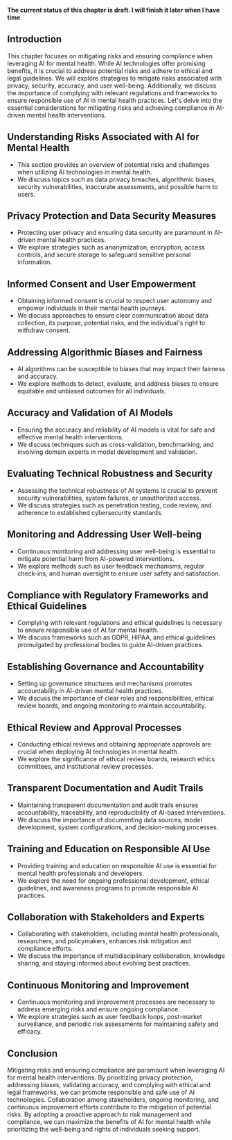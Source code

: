 **The current status of this chapter is draft. I will finish it later when I have time**

Introduction
------------

This chapter focuses on mitigating risks and ensuring compliance when leveraging AI for mental health. While AI technologies offer promising benefits, it is crucial to address potential risks and adhere to ethical and legal guidelines. We will explore strategies to mitigate risks associated with privacy, security, accuracy, and user well-being. Additionally, we discuss the importance of complying with relevant regulations and frameworks to ensure responsible use of AI in mental health practices. Let's delve into the essential considerations for mitigating risks and achieving compliance in AI-driven mental health interventions.

Understanding Risks Associated with AI for Mental Health
--------------------------------------------------------

* This section provides an overview of potential risks and challenges when utilizing AI technologies in mental health.
* We discuss topics such as data privacy breaches, algorithmic biases, security vulnerabilities, inaccurate assessments, and possible harm to users.

Privacy Protection and Data Security Measures
---------------------------------------------

* Protecting user privacy and ensuring data security are paramount in AI-driven mental health practices.
* We explore strategies such as anonymization, encryption, access controls, and secure storage to safeguard sensitive personal information.

Informed Consent and User Empowerment
-------------------------------------

* Obtaining informed consent is crucial to respect user autonomy and empower individuals in their mental health journeys.
* We discuss approaches to ensure clear communication about data collection, its purpose, potential risks, and the individual's right to withdraw consent.

Addressing Algorithmic Biases and Fairness
------------------------------------------

* AI algorithms can be susceptible to biases that may impact their fairness and accuracy.
* We explore methods to detect, evaluate, and address biases to ensure equitable and unbiased outcomes for all individuals.

Accuracy and Validation of AI Models
------------------------------------

* Ensuring the accuracy and reliability of AI models is vital for safe and effective mental health interventions.
* We discuss techniques such as cross-validation, benchmarking, and involving domain experts in model development and validation.

Evaluating Technical Robustness and Security
--------------------------------------------

* Assessing the technical robustness of AI systems is crucial to prevent security vulnerabilities, system failures, or unauthorized access.
* We discuss strategies such as penetration testing, code review, and adherence to established cybersecurity standards.

Monitoring and Addressing User Well-being
-----------------------------------------

* Continuous monitoring and addressing user well-being is essential to mitigate potential harm from AI-powered interventions.
* We explore methods such as user feedback mechanisms, regular check-ins, and human oversight to ensure user safety and satisfaction.

Compliance with Regulatory Frameworks and Ethical Guidelines
------------------------------------------------------------

* Complying with relevant regulations and ethical guidelines is necessary to ensure responsible use of AI for mental health.
* We discuss frameworks such as GDPR, HIPAA, and ethical guidelines promulgated by professional bodies to guide AI-driven practices.

Establishing Governance and Accountability
------------------------------------------

* Setting up governance structures and mechanisms promotes accountability in AI-driven mental health practices.
* We discuss the importance of clear roles and responsibilities, ethical review boards, and ongoing monitoring to maintain accountability.

Ethical Review and Approval Processes
-------------------------------------

* Conducting ethical reviews and obtaining appropriate approvals are crucial when deploying AI technologies in mental health.
* We explore the significance of ethical review boards, research ethics committees, and institutional review processes.

Transparent Documentation and Audit Trails
------------------------------------------

* Maintaining transparent documentation and audit trails ensures accountability, traceability, and reproducibility of AI-based interventions.
* We discuss the importance of documenting data sources, model development, system configurations, and decision-making processes.

Training and Education on Responsible AI Use
--------------------------------------------

* Providing training and education on responsible AI use is essential for mental health professionals and developers.
* We explore the need for ongoing professional development, ethical guidelines, and awareness programs to promote responsible AI practices.

Collaboration with Stakeholders and Experts
-------------------------------------------

* Collaborating with stakeholders, including mental health professionals, researchers, and policymakers, enhances risk mitigation and compliance efforts.
* We discuss the importance of multidisciplinary collaboration, knowledge sharing, and staying informed about evolving best practices.

Continuous Monitoring and Improvement
-------------------------------------

* Continuous monitoring and improvement processes are necessary to address emerging risks and ensure ongoing compliance.
* We explore strategies such as user feedback loops, post-market surveillance, and periodic risk assessments for maintaining safety and efficacy.

Conclusion
----------

Mitigating risks and ensuring compliance are paramount when leveraging AI for mental health interventions. By prioritizing privacy protection, addressing biases, validating accuracy, and complying with ethical and legal frameworks, we can promote responsible and safe use of AI technologies. Collaboration among stakeholders, ongoing monitoring, and continuous improvement efforts contribute to the mitigation of potential risks. By adopting a proactive approach to risk management and compliance, we can maximize the benefits of AI for mental health while prioritizing the well-being and rights of individuals seeking support.
